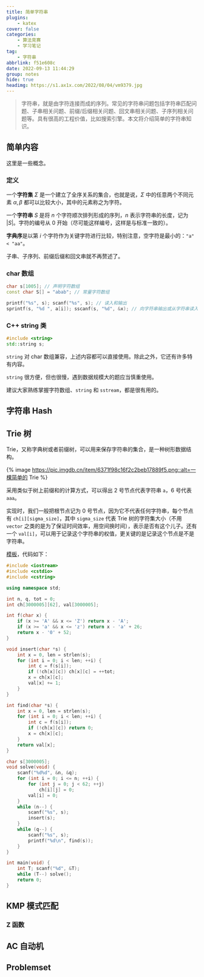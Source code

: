 ```yaml
---
title: 简单字符串
plugins:
    - katex
cover: false
categories:
    - 算法竞赛
    - 学习笔记
tag:
    - 字符串
abbrlink: f51e608c
date: 2022-09-13 11:44:29
group: notes
hide: true
headimg: https://s1.ax1x.com/2022/08/04/vm9379.jpg
---
```


> 字符串，就是由字符连接而成的序列。常见的字符串问题包括字符串匹配问题、子串相关问题、前缀/后缀相关问题、回文串相关问题、子序列相关问题等。具有很高的工程价值，比如搜索引擎。本文将介绍简单的字符串知识。

<!--more-->

## 简单内容

这里是一些概念。

### 定义

一个**字符集** $\Sigma$ 是一个建立了全序关系的集合，也就是说，$\Sigma$ 中的任意两个不同元素 $\alpha,\beta$ 都可以比较大小，其中的元素称之为字符。

一个**字符串** $S$ 是将 $n$ 个字符顺次排列形成的序列，$n$ 表示字符串的长度，记为 $|S|$。字符的编号从 $0$ 开始（尽可能这样编号，这样是与标准一致的）。

**字典序**是以第 $i$ 个字符作为关键字符进行比较，特别注意，空字符是最小的：`"a" < "aa"`。

子串、子序列、前缀后缀和回文串就不再赘述了。

### char 数组

```cpp
char s[1005]; // 声明字符数组
const char S[] = "abab"; // 常量字符数组

printf("%s", s); scanf("%s", s); // 读入和输出
sprintf(s, "%d ", a[i]); sscanf(s, "%d", &x); // 向字符串输出或从字符串读入
```

### C++ string 类

```cpp
#include <string>
std::string s;
```

`string` 对 char 数组兼容，上述内容都可以直接使用。除此之外，它还有许多特有内容。

`string` 很方便，但也很慢，遇到数据规模大的题应当慎重使用。

建议大家熟练掌握字符数组、`string` 和 `sstream`，都是很有用的。

## 字符串 Hash

## Trie 树

Trie，又称字典树或者前缀树，可以用来保存字符串的集合，是一种树形数据结构。

{% image https://pic.imgdb.cn/item/6371f98c16f2c2beb17889f5.png::alt=一棵简单的 Trie %}

采用类似于树上前缀和的计算方式，可以得出 $2$ 号节点代表字符串 `a`，$6$ 号代表 `aaa`。

实现时，我们一般把根节点记为 $0$ 号节点，因为它不代表任何字符串，每个节点有 `ch[i][sigma_size]`，其中 `sigma_size` 代表 Trie 树的字符集大小（不用 `vector` 之类的是为了保证时间效率，用空间换时间），表示是否有这个儿子。还有一个 `val[i]`，可以用于记录这个字符串的权值，更关键的是记录这个节点是不是字符串。

[模板](https://www.luogu.com.cn/problem/P8306)，代码如下：

```cpp
#include <iostream>
#include <cstdio>
#include <cstring>

using namespace std;

int n, q, tot = 0;
int ch[3000005][62], val[3000005]; 

int f(char x) {
	if (x >= 'A' && x <= 'Z') return x - 'A';
	if (x >= 'a' && x <= 'z') return x - 'a' + 26;
	return x - '0' + 52;
}

void insert(char *s) {
	int x = 0, len = strlen(s);
	for (int i = 0; i < len; ++i) {
		int c = f(s[i]);
		if (!ch[x][c]) ch[x][c] = ++tot;
		x = ch[x][c];
		val[x] += 1;
	}
}

int find(char *s) {
	int x = 0, len = strlen(s);
	for (int i = 0; i < len; ++i) {
		int c = f(s[i]);
		if (!ch[x][c]) return 0;
		x = ch[x][c];
	}
	return val[x];
}

char s[3000005];
void solve(void) {
	scanf("%d%d", &n, &q);	
	for (int i = 0; i <= n; ++i) {
		for (int j = 0; j < 62; ++j)
			ch[i][j] = 0;
		val[i] = 0;
	}
	while (n--) {
		scanf("%s", s);
		insert(s);
	}
	while (q--) {
		scanf("%s", s);
		printf("%d\n", find(s));
	}
}

int main(void) {
	int T; scanf("%d", &T);
	while (T--) solve();
	return 0;
}
```

## KMP 模式匹配

### Z 函数

## AC 自动机

## Problemset